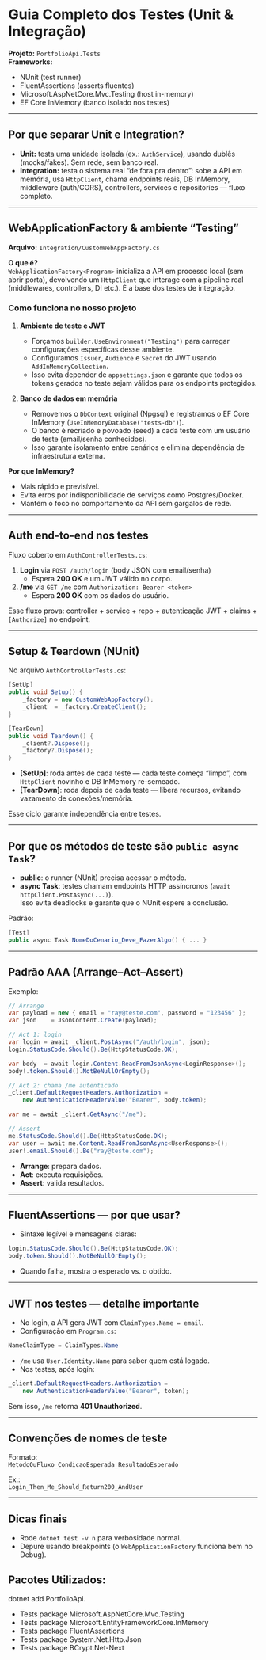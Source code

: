 # Guia Completo dos Testes (Unit & Integração)

**Projeto:** `PortfolioApi.Tests`  
**Frameworks:**  
- NUnit (test runner)  
- FluentAssertions (asserts fluentes)  
- Microsoft.AspNetCore.Mvc.Testing (host in-memory)  
- EF Core InMemory (banco isolado nos testes)  

---

## Por que separar Unit e Integration?

- **Unit:** testa uma unidade isolada (ex.: `AuthService`), usando dublês (mocks/fakes). Sem rede, sem banco real.  
- **Integration:** testa o sistema real “de fora pra dentro”: sobe a API em memória, usa `HttpClient`, chama endpoints reais, DB InMemory, middleware (auth/CORS), controllers, services e repositories — fluxo completo.

---

## WebApplicationFactory & ambiente “Testing”

**Arquivo:** `Integration/CustomWebAppFactory.cs`

**O que é?**  
`WebApplicationFactory<Program>` inicializa a API em processo local (sem abrir porta), devolvendo um `HttpClient` que interage com a pipeline real (middlewares, controllers, DI etc.). É a base dos testes de integração.

### Como funciona no nosso projeto

1. **Ambiente de teste e JWT**  
   - Forçamos `builder.UseEnvironment("Testing")` para carregar configurações específicas desse ambiente.  
   - Configuramos `Issuer`, `Audience` e `Secret` do JWT usando `AddInMemoryCollection`.  
   - Isso evita depender de `appsettings.json` e garante que todos os tokens gerados no teste sejam válidos para os endpoints protegidos.

2. **Banco de dados em memória**  
   - Removemos o `DbContext` original (Npgsql) e registramos o EF Core InMemory (`UseInMemoryDatabase("tests-db")`).  
   - O banco é recriado e povoado (seed) a cada teste com um usuário de teste (email/senha conhecidos).  
   - Isso garante isolamento entre cenários e elimina dependência de infraestrutura externa.

**Por que InMemory?**  
- Mais rápido e previsível.  
- Evita erros por indisponibilidade de serviços como Postgres/Docker.  
- Mantém o foco no comportamento da API sem gargalos de rede.



---

## Auth end-to-end nos testes

Fluxo coberto em `AuthControllerTests.cs`:

1. **Login** via `POST /auth/login` (body JSON com email/senha)  
   - Espera **200 OK** e um JWT válido no corpo.
2. **/me** via `GET /me` com `Authorization: Bearer <token>`  
   - Espera **200 OK** com os dados do usuário.

Esse fluxo prova: controller + service + repo + autenticação JWT + claims + `[Authorize]` no endpoint.

---

## Setup & Teardown (NUnit)

No arquivo `AuthControllerTests.cs`:

```csharp
[SetUp]
public void Setup() {
    _factory = new CustomWebAppFactory();
    _client  = _factory.CreateClient();
}

[TearDown]
public void Teardown() {
    _client?.Dispose();
    _factory?.Dispose();
}
```

- **[SetUp]**: roda antes de cada teste — cada teste começa “limpo”, com `HttpClient` novinho e DB InMemory re-semeado.  
- **[TearDown]**: roda depois de cada teste — libera recursos, evitando vazamento de conexões/memória.

Esse ciclo garante independência entre testes.

---

## Por que os métodos de teste são `public async Task`?

- **public**: o runner (NUnit) precisa acessar o método.  
- **async Task**: testes chamam endpoints HTTP assíncronos (`await httpClient.PostAsync(...)`).  
  Isso evita deadlocks e garante que o NUnit espere a conclusão.

Padrão:
```csharp
[Test]
public async Task NomeDoCenario_Deve_FazerAlgo() { ... }
```

---

## Padrão AAA (Arrange–Act–Assert)

Exemplo:
```csharp
// Arrange
var payload = new { email = "ray@teste.com", password = "123456" };
var json    = JsonContent.Create(payload);

// Act 1: login
var login = await _client.PostAsync("/auth/login", json);
login.StatusCode.Should().Be(HttpStatusCode.OK);

var body  = await login.Content.ReadFromJsonAsync<LoginResponse>();
body!.token.Should().NotBeNullOrEmpty();

// Act 2: chama /me autenticado
_client.DefaultRequestHeaders.Authorization =
    new AuthenticationHeaderValue("Bearer", body.token);

var me = await _client.GetAsync("/me");

// Assert
me.StatusCode.Should().Be(HttpStatusCode.OK);
var user = await me.Content.ReadFromJsonAsync<UserResponse>();
user!.email.Should().Be("ray@teste.com");
```

- **Arrange**: prepara dados.  
- **Act**: executa requisições.  
- **Assert**: valida resultados.

---

## FluentAssertions — por que usar?

- Sintaxe legível e mensagens claras:
```csharp
login.StatusCode.Should().Be(HttpStatusCode.OK);
body.token.Should().NotBeNullOrEmpty();
```
- Quando falha, mostra o esperado vs. o obtido.

---

## JWT nos testes — detalhe importante

- No login, a API gera JWT com `ClaimTypes.Name = email`.  
- Configuração em `Program.cs`:
```csharp
NameClaimType = ClaimTypes.Name
```
- `/me` usa `User.Identity.Name` para saber quem está logado.  
- Nos testes, após login:
```csharp
_client.DefaultRequestHeaders.Authorization =
    new AuthenticationHeaderValue("Bearer", token);
```
Sem isso, `/me` retorna **401 Unauthorized**.

---

## Convenções de nomes de teste

Formato:  
`MetodoOuFluxo_CondicaoEsperada_ResultadoEsperado`

Ex.:  
`Login_Then_Me_Should_Return200_AndUser`

---

## Dicas finais

- Rode `dotnet test -v n` para verbosidade normal.  
- Depure usando breakpoints (o `WebApplicationFactory` funciona bem no Debug).  

## Pacotes Utilizados:
dotnet add PortfolioApi.

- Tests package Microsoft.AspNetCore.Mvc.Testing
- Tests package Microsoft.EntityFrameworkCore.InMemory
- Tests package FluentAssertions
- Tests package System.Net.Http.Json
- Tests package BCrypt.Net-Next
